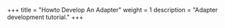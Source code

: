 +++
title = "Howto Develop An Adapter"
weight = 1
description = "Adapter development tutorial."
+++


